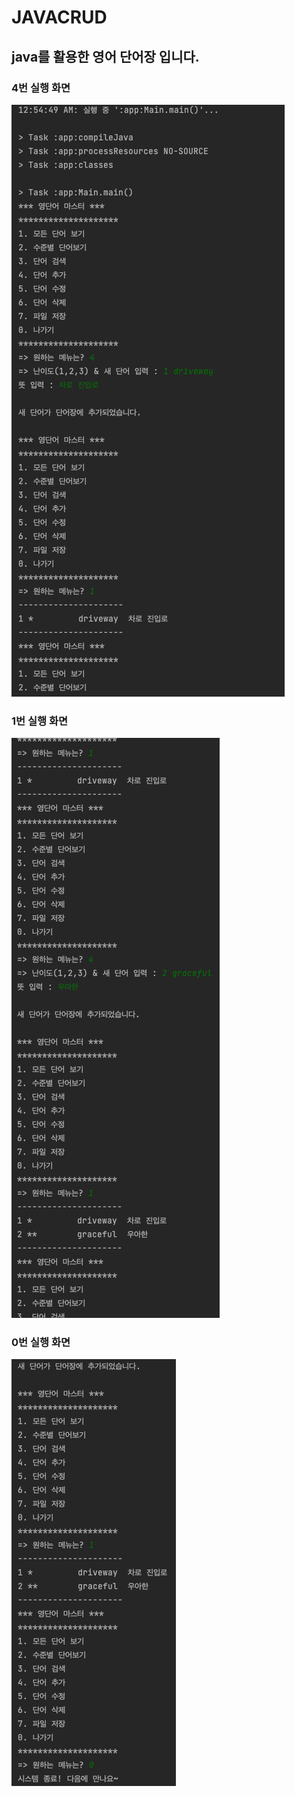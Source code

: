 # JAVACRUD
## java를 활용한 영어 단어장 입니다.
### 4번 실행 화면
<img src="./screenshot/4.png">

### 1번 실행 화면
<img src="./screenshot/1.png">

### 0번 실행 화면
<img src="./screenshot/0.png">